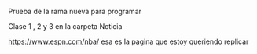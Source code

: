 Prueba de la rama nueva para programar 

Clase 1 , 2 y 3 en la carpeta Noticia


https://www.espn.com/nba/ esa es la pagina que estoy queriendo replicar
